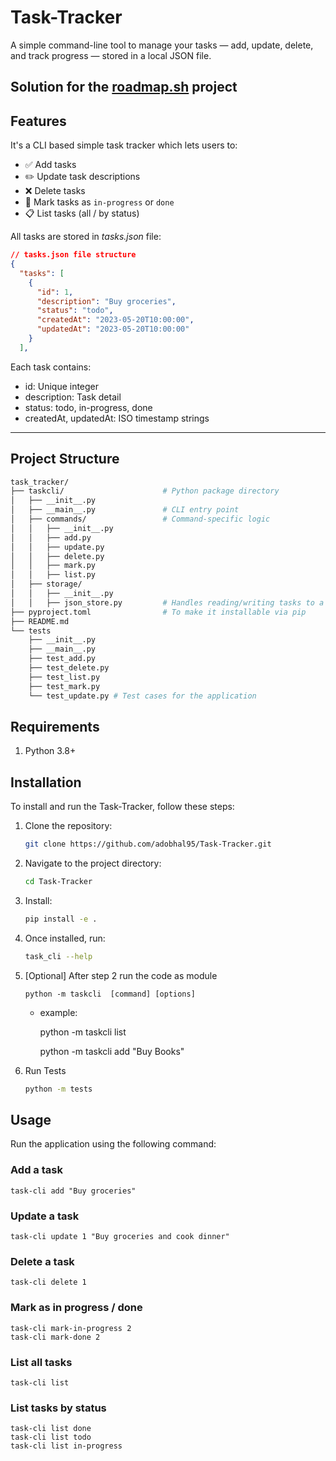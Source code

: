 # Task-Tracker

A simple command-line tool to manage your tasks — add, update, delete, and track progress — stored in a local JSON file.

Solution for the [roadmap.sh](https://roadmap.sh/projects/task-tracker) project
---
## Features
It's a CLI based simple task tracker which lets users to:
- ✅ Add tasks
- ✏️ Update task descriptions
- ❌ Delete tasks
- 🔄 Mark tasks as `in-progress` or `done`
- 📋 List tasks (all / by status)

All tasks are stored in *tasks.json* file:
```json
// tasks.json file structure
{
  "tasks": [
    {
      "id": 1,
      "description": "Buy groceries",
      "status": "todo",
      "createdAt": "2023-05-20T10:00:00",
      "updatedAt": "2023-05-20T10:00:00"
    }
  ],
```

Each task contains:
- id: Unique integer
- description: Task detail
- status: todo, in-progress, done
- createdAt, updatedAt: ISO timestamp strings

---
## Project Structure
```bash
task_tracker/
├── taskcli/                      # Python package directory
│   ├── __init__.py
│   ├── __main__.py               # CLI entry point
│   ├── commands/                 # Command-specific logic
│   │   ├── __init__.py
│   │   ├── add.py
│   │   ├── update.py
│   │   ├── delete.py
│   │   ├── mark.py
│   │   ├── list.py
│   ├── storage/
│   │   ├── __init__.py
│   │   ├── json_store.py         # Handles reading/writing tasks to a JSON file             
├── pyproject.toml                # To make it installable via pip
├── README.md
└── tests
    ├── __init__.py
    ├── __main__.py
    ├── test_add.py
    ├── test_delete.py
    ├── test_list.py
    ├── test_mark.py
    └── test_update.py # Test cases for the application
```

## Requirements
1. Python 3.8+

## Installation
To install and run the Task-Tracker, follow these steps:
1. Clone the repository:
    ```bash
    git clone https://github.com/adobhal95/Task-Tracker.git
    ```
2. Navigate to the project directory:
    ```bash
    cd Task-Tracker
    ```
3. Install:
    ```bash
    pip install -e .
    ```
4. Once installed, run:
    ```bash
    task_cli --help
    ```
5. [Optional]
  After step 2
    run the code as module
    ```
    python -m taskcli  [command] [options]
    ```
    - example:

      python -m taskcli list

      python -m taskcli add "Buy Books"
6. Run Tests
    ```bash
    python -m tests
    ```

## Usage
Run the application using the following command:
### Add a task
```
task-cli add "Buy groceries"
```

### Update a task
```
task-cli update 1 "Buy groceries and cook dinner"
```

### Delete a task
```
task-cli delete 1
```

### Mark as in progress / done
```
task-cli mark-in-progress 2
task-cli mark-done 2
```

### List all tasks
```
task-cli list
```

### List tasks by status
```
task-cli list done
task-cli list todo
task-cli list in-progress
```

